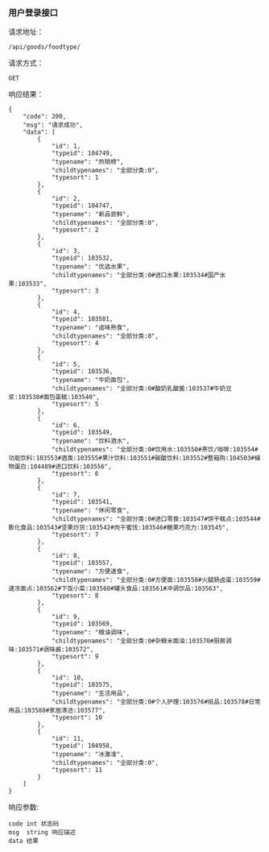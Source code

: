 ### 用户登录接口

请求地址：

    /api/goods/foodtype/
请求方式：

    GET

响应结果：

    {
        "code": 200,
        "msg": "请求成功",
        "data": [
            {
                "id": 1,
                "typeid": 104749,
                "typename": "热销榜",
                "childtypenames": "全部分类:0",
                "typesort": 1
            },
            {
                "id": 2,
                "typeid": 104747,
                "typename": "新品尝鲜",
                "childtypenames": "全部分类:0",
                "typesort": 2
            },
            {
                "id": 3,
                "typeid": 103532,
                "typename": "优选水果",
                "childtypenames": "全部分类:0#进口水果:103534#国产水果:103533",
                "typesort": 3
            },
            {
                "id": 4,
                "typeid": 103581,
                "typename": "卤味熟食",
                "childtypenames": "全部分类:0",
                "typesort": 4
            },
            {
                "id": 5,
                "typeid": 103536,
                "typename": "牛奶面包",
                "childtypenames": "全部分类:0#酸奶乳酸菌:103537#牛奶豆浆:103538#面包蛋糕:103540",
                "typesort": 5
            },
            {
                "id": 6,
                "typeid": 103549,
                "typename": "饮料酒水",
                "childtypenames": "全部分类:0#饮用水:103550#茶饮/咖啡:103554#功能饮料:103553#酒类:103555#果汁饮料:103551#碳酸饮料:103552#整箱购:104503#植物蛋白:104489#进口饮料:103556",
                "typesort": 6
            },
            {
                "id": 7,
                "typeid": 103541,
                "typename": "休闲零食",
                "childtypenames": "全部分类:0#进口零食:103547#饼干糕点:103544#膨化食品:103543#坚果炒货:103542#肉干蜜饯:103546#糖果巧克力:103545",
                "typesort": 7
            },
            {
                "id": 8,
                "typeid": 103557,
                "typename": "方便速食",
                "childtypenames": "全部分类:0#方便面:103558#火腿肠卤蛋:103559#速冻面点:103562#下饭小菜:103560#罐头食品:103561#冲调饮品:103563",
                "typesort": 8
            },
            {
                "id": 9,
                "typeid": 103569,
                "typename": "粮油调味",
                "childtypenames": "全部分类:0#杂粮米面油:103570#厨房调味:103571#调味酱:103572",
                "typesort": 9
            },
            {
                "id": 10,
                "typeid": 103575,
                "typename": "生活用品",
                "childtypenames": "全部分类:0#个人护理:103576#纸品:103578#日常用品:103580#家居清洁:103577",
                "typesort": 10
            },
            {
                "id": 11,
                "typeid": 104958,
                "typename": "冰激凌",
                "childtypenames": "全部分类:0",
                "typesort": 11
            }
        ]
    }
响应参数:

    code int 状态码
    msg  string 响应描述
    data 结果
